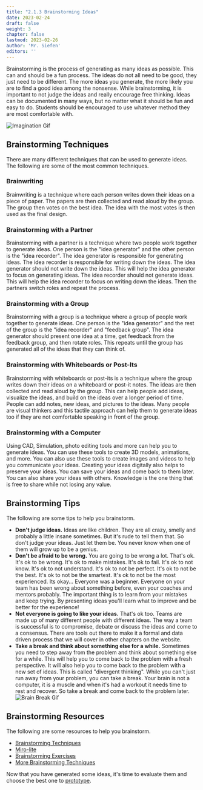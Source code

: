 ```yaml
---
title: "2.1.3 Brainstorming Ideas"
date: 2023-02-24
draft: false
weight: 3
chapter: false
lastmod: 2023-02-26
author: 'Mr. Siefen'
editors: ''
---
```


Brainstorming is the process of generating as many ideas as possible. This can and should be a fun process. The ideas do not all need to be good, they just need to be different. The more ideas you generate, the more likely you are to find a good idea among the nonsense. While brainstorming, it is important to not judge the ideas and really encourage free thinking. Ideas can be documented in many ways, but no matter what it should be fun and easy to do. Students should be encouraged to use whatever method they are most comfortable with.

![Imagination Gif](/images/engineering_design/design_process/brainstorming.gif)

## Brainstorming Techniques

There are many different techniques that can be used to generate ideas. The following are some of the most common techniques.

### Brainwriting

Brainwriting is a technique where each person writes down their ideas on a piece of paper. The papers are then collected and read aloud by the group. The group then votes on the best idea. The idea with the most votes is then used as the final design.

### Brainstorming with a Partner

Brainstorming with a partner is a technique where two people work together to generate ideas. One person is the "idea generator" and the other person is the "idea recorder". The idea generator is responsible for generating ideas. The idea recorder is responsible for writing down the ideas. The idea generator should not write down the ideas. This will help the idea generator to focus on generating ideas. The idea recorder should not generate ideas. This will help the idea recorder to focus on writing down the ideas. Then the partners switch roles and repeat the process.

### Brainstorming with a Group

Brainstorming with a group is a technique where a group of people work together to generate ideas. One person is the "idea generator" and the rest of the group is the "idea recorder" and "feedback group". The idea generator should present one idea at a time, get feedback from the feedback group, and then rotate roles. This repeats until the group has generated all of the ideas that they can think of.

### Brainstorming with Whiteboards or Post-Its

Brainstorming with whiteboards or post-its is a technique where the group writes down their ideas on a whiteboard or post-it notes. The ideas are then collected and read aloud by the group. This can help people add ideas, visualize the ideas, and build on the ideas over a longer period of time. People can add notes, new ideas, and pictures to the ideas. Many people are visual thinkers and this tactile approach can help them to generate ideas too if they are not comfortable speaking in front of the group.

### Brainstorming with a Computer

Using CAD, Simulation, photo editing tools and more can help you to generate ideas. You can use these tools to create 3D models, animations, and more. You can also use these tools to create images and videos to help you communicate your ideas. Creating your ideas digitally also helps to preserve your ideas. You can save your ideas and come back to them later. You can also share your ideas with others. Knowledge is the one thing that is free to share while not losing any value.

## Brainstorming Tips

The following are some tips to help you brainstorm.

- **Don't judge ideas.** Ideas are like children. They are all crazy, smelly and probably a little insane sometimes. But it's rude to tell them that. So don't judge your ideas. Just let them be. You never know when one of them will grow up to be a genius.
- **Don't be afraid to be wrong.** You are going to be wrong a lot. That's ok. It's ok to be wrong. It's ok to make mistakes. It's ok to fail. It's ok to not know. It's ok to not understand. It's ok to not be perfect. It's ok to not be the best. It's ok to not be the smartest. It's ok to not be the most experienced. Its okay... Everyone was a beginner. Everyone on your team has been wrong about something before, even your coaches and mentors probably. The important thing is to learn from your mistakes and keep trying. By presenting ideas you'll learn what to improve and be better for the experience!
- **Not everyone is going to like your ideas.** That's ok too. Teams are made up of many different people with different ideas. The way a team is successful is to compromise, debate or discuss the ideas and come to a consensus. There are tools out there to make it a formal and data driven process that we will cover in other chapters on the website.
- **Take a break and think about something else for a while.** Sometimes you need to step away from the problem and think about something else for a while. This will help you to come back to the problem with a fresh perspective. It will also help you to come back to the problem with a new set of ideas. This is called "divergent thinking". While you can't just run away from your problem, you can take a break. Your brain is not a computer, it is a muscle and when it's had a workout it needs time to rest and recover. So take a break and come back to the problem later.
![Brain Break Gif](/images/engineering_design/design_process/brain_break.gif)

## Brainstorming Resources

The following are some resources to help you brainstorm.

- [Brainstorming Techniques](https://www.mindtools.com/pages/article/newTMC_95.htm)
- [Miro-lite](https://miro.com/online-whiteboard/)
- [Brainstorming Exercises](https://blog.hubspot.com/marketing/creative-exercises-better-than-brainstorming)
- [ More Brainstorming Techniques](https://www.wework.com/ideas/professional-development/creativity-culture/effective-brainstorming-techniques)

Now that you have generated some ideas, it's time to evaluate them and choose the best one to [prototype](/engineering_design/design_process/creating_a_prototype/).